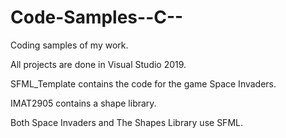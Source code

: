 # Code-Samples--C--
Coding samples of my work.

All projects are done in Visual Studio 2019.

SFML_Template contains the code for the game Space Invaders.

IMAT2905 contains a shape library.

Both Space Invaders and The Shapes Library use SFML.
